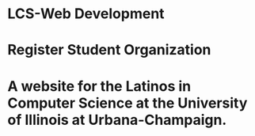# LCS-Web Development
# Register Student Organization
# A website for the Latinos in Computer Science at the University of Illinois at Urbana-Champaign.
